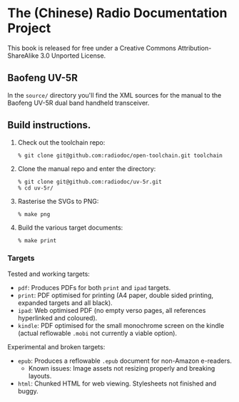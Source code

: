 # The (Chinese) Radio Documentation Project

This book is released for free under a
Creative Commons Attribution-ShareAlike 3.0 Unported License.

## Baofeng UV-5R

In the `source/` directory you'll find the XML sources for the manual to
the Baofeng UV-5R dual band handheld transceiver.

## Build instructions.

1. Check out the toolchain repo:

   ```
   % git clone git@github.com:radiodoc/open-toolchain.git toolchain
   ```

2. Clone the manual repo and enter the directory:

   ```
   % git clone git@github.com:radiodoc/uv-5r.git
   % cd uv-5r/
   ```
   
3. Rasterise the SVGs to PNG:

	```
   % make png
   ```

4. Build the various target documents:

   ```
   % make print
   ```
   
### Targets

Tested and working targets:

* `pdf`:  Produces PDFs for both `print` and `ipad` targets.
* `print`: PDF optimised for printing (A4 paper, double sided printing, expanded targets and all black).
* `ipad`: Web optimised PDF (no empty verso pages, all references hyperlinked and coloured).
* `kindle`: PDF optimised for the small monochrome screen on the kindle (actual reflowable `.mobi` not currently a viable option).

Experimental and broken targets:

* `epub`: Produces a reflowable `.epub` document for non-Amazon e-readers.
  * Known issues:  Image assets not resizing properly and breaking layouts.
* `html`: Chunked HTML for web viewing.  Stylesheets not finished and buggy.
